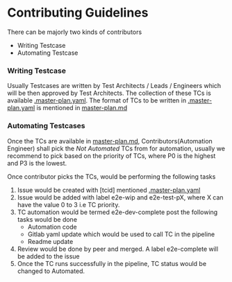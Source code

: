 # Contributing Guidelines

There can be majorly two kinds of contributors
- Writing Testcase 
- Automating Testcase

### Writing Testcase 
Usually Testcases are written by Test Architects / Leads / Engineers which will be then approved by Test Architects. The collection of these TCs is available [.master-plan.yaml](.master-plan.yaml). The format of TCs to be written in [.master-plan.yaml](.master-plan.yaml) is mentioned in [master-plan.md](master-plan.md) 



### Automating Testcases
Once the TCs are available in [master-plan.md](master-plan.md), Contributors(Automation Engineer) shall pick the *Not Automated* TCs from for automation, usually we recommend to pick based on the priority of TCs, where P0 is the highest and P3 is the lowest.

Once contributor picks the TCs, would be performing the following tasks

1. Issue would be created with [tcid] mentioned [.master-plan.yaml](.master-plan.yaml)
2. Issue would be added with label e2e-wip and e2e-test-pX, where X can have the value 0 to 3 i.e TC priority. 
3. TC automation would be termed e2e-dev-complete post the following tasks would be done
   - Automation code
   - Gitlab yaml update which would be used to call TC in the pipeline
   - Readme update
4. Review would be done by peer and merged. A label e2e-complete will be added to the issue
5. Once the TC runs successfully in the pipeline, TC status would be changed to Automated.


